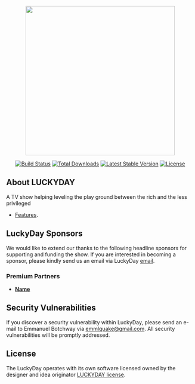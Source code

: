 <p align="center"><a href="#" target="_blank"><img src="#" width="400"></a></p>

<p align="center">
<a href="#"><img src="https://travis-ci.org/laravel/framework.svg" alt="Build Status"></a>
<a href="#"><img src="https://img.shields.io/packagist/dt/laravel/framework" alt="Total Downloads"></a>
<a href="#"><img src="https://img.shields.io/packagist/v/laravel/framework" alt="Latest Stable Version"></a>
<a href="#"><img src="https://img.shields.io/packagist/l/laravel/framework" alt="License"></a>
</p>

## About LUCKYDAY

A TV show helping leveling the play ground between the rich and the less privileged

- [Features](Link).

## LuckyDay Sponsors

We would like to extend our thanks to the following headline sponsors for supporting and funding the show. If you are interested in becoming a sponsor, please kindly send us an email via LuckyDay [email](mailto:#).

### Premium Partners

- **[Name](Link)**

## Security Vulnerabilities

If you discover a security vulnerability within LuckyDay, please send an e-mail to Emmanuel Botchway via [emmlquake@gmail.com](mailto:emmlquake@gmail.com). All security vulnerabilities will be promptly addressed.

## License

The LuckyDay operates with its own software licensed owned by the designer and idea originator [LUCKYDAY license](#).
